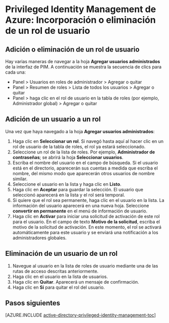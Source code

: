 <properties
   pageTitle="Privileged Identity Management de Azure: Inicio de incorporación de un rol de usuario"
   description="Obtenga información sobre cómo agregar roles a identidades con privilegios con la extensión de Privileged Identity Management de Azure."
   services="active-directory"
   documentationCenter=""
   authors="kgremban"
   manager="stevenpo"
   editor=""/>

<tags
   ms.service="na"
   ms.devlang="na"
   ms.topic="article"
   ms.tgt_pltfrm="na"
   ms.workload="identity"
   ms.date="01/21/2016"
   ms.author="kgremban"/>

# Privileged Identity Management de Azure: Incorporación o eliminación de un rol de usuario

## Adición o eliminación de un rol de usuario
Hay varias maneras de navegar a la hoja **Agregar usuarios administrados** de la interfaz de PIM. A continuación se muestra la secuencia de clics para cada una:

- Panel > Usuarios en roles de administrador > Agregar o quitar
- Panel > Resumen de roles > Lista de todos los usuarios > Agregar o quitar
- Panel > haga clic en el rol de usuario en la tabla de roles (por ejemplo, Administrador global) > Agregar o quitar

## Adición de un usuario a un rol
Una vez que haya navegado a la hoja **Agregar usuarios administrados**:

1. Haga clic en **Seleccionar un rol**. Si navegó hasta aquí al hacer clic en un rol de usuario de la tabla de roles, el rol ya estará seleccionado.
2. Seleccione un rol de la lista de roles. Por ejemplo, **Administrador de contraseñas**; se abrirá la hoja **Seleccionar usuarios**.
3. Escriba el nombre del usuario en el campo de búsqueda. Si el usuario está en el directorio, aparecerán sus cuentas a medida que escriba el nombre, del mismo modo que aparecerán otros usuarios de nombre similar.
4. Seleccione el usuario en la lista y haga clic en **Listo**.
5. Haga clic en **Aceptar** para guardar la selección. El usuario que seleccionó aparecerá en la lista y el rol será temporal.
6. Si quiere que el rol sea permanente, haga clic en el usuario en la lista. La información del usuario aparecerá en una nueva hoja. Seleccione **convertir en permanente** en el menú de información de usuario.
7. Haga clic en **Activar** para iniciar una solicitud de activación de este rol para el usuario. En el campo de texto **Motivo de la solicitud**, escriba el motivo de la solicitud de activación. En este momento, el rol se activará automáticamente para este usuario y se enviará una notificación a los administradores globales.

## Eliminación de un usuario de un rol
1. Navegue al usuario en la lista de roles de usuario mediante una de las rutas de acceso descritas anteriormente.
2. Haga clic en el usuario en la lista de usuarios.
3. Haga clic en **Quitar**. Aparecerá un mensaje de confirmación.
4. Haga clic en **Sí** para quitar el rol del usuario.

<!--Every topic should have next steps and links to the next logical set of content to keep the customer engaged-->
## Pasos siguientes
[AZURE.INCLUDE [active-directory-privileged-identity-management-toc](../../includes/active-directory-privileged-identity-management-toc.md)]

<!---HONumber=AcomDC_0128_2016-->